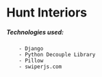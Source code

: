 # Hunt Interiors

##### Technologies used:

        - Django
        - Python Decouple Library
        - Pillow
        - swiperjs.com
        